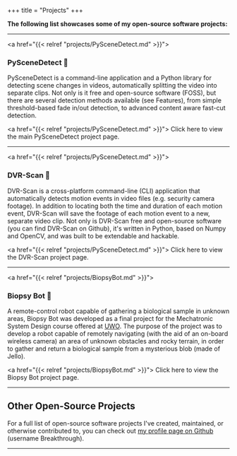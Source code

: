 +++
title = "Projects"
+++

<b>The following list showcases some of my open-source software projects:</b>

-------------------------------------------------------------------------------

<a href="{{< relref "projects/PySceneDetect.md" >}}">
### PySceneDetect &#x1f3a5;
</a>

PySceneDetect is a command-line application and a Python library for detecting scene changes in videos, automatically splitting the video into separate clips. Not only is it free and open-source software (FOSS), but there are several detection methods available (see Features), from simple threshold-based fade in/out detection, to advanced content aware fast-cut detection.

<a href="{{< relref "projects/PySceneDetect.md" >}}">
Click here to view the main PySceneDetect project page.
</a>

-------------------------------------------------------------------------------

<a href="{{< relref "projects/PySceneDetect.md" >}}">
### DVR-Scan &#x1f4fc;
</a>

DVR-Scan is a cross-platform command-line (CLI) application that automatically detects motion events in video files (e.g. security camera footage). In addition to locating both the time and duration of each motion event, DVR-Scan will save the footage of each motion event to a new, separate video clip. Not only is DVR-Scan free and open-source software (you can find DVR-Scan on Github), it's written in Python, based on Numpy and OpenCV, and was built to be extendable and hackable.

<a href="{{< relref "projects/PySceneDetect.md" >}}">
Click here to view the DVR-Scan project page.
</a>

-------------------------------------------------------------------------------

<a href="{{< relref "projects/BiopsyBot.md" >}}">
### Biopsy Bot &#x1f52c;
</a>

A remote-control robot capable of gathering a biological sample in unknown areas, Biopsy Bot was developed as a final project for the Mechatronic System Design course offered at [UWO](http://www.uwo.ca). The purpose of the project was to develop a robot capable of remotely navigating (with the aid of an on-board wireless camera) an area of unknown obstacles and rocky terrain, in order to gather and return a biological sample from a mysterious blob (made of Jello).

<a href="{{< relref "projects/BiopsyBot.md" >}}">
Click here to view the Biopsy Bot project page.
</a>

-------------------------------------------------------------------------------

## Other Open-Source Projects

For a full list of open-source software projects I've created, maintained, or otherwise contributed to, you can check out <a href="https://github.com/Breakthrough">my profile page on Github</a> (username Breakthrough).

-------------------------------------------------------------------------------

